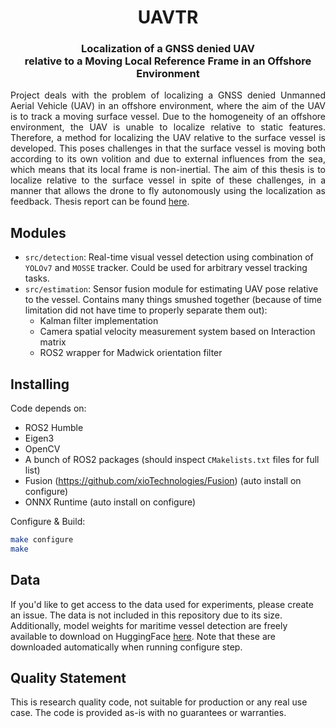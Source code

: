 <div align="center">
    <h1>UAVTR</h1>
    <h3>Localization of a GNSS denied UAV <br> relative to a Moving Local Reference Frame in an Offshore Environment</h3>
</div>

<p align="justify">
Project deals with the problem of localizing a GNSS denied Unmanned Aerial Vehicle (UAV) in an offshore environment, where the aim of the UAV is to track a moving surface vessel. Due to the homogeneity of an offshore environment, the UAV is unable to localize relative to static features. Therefore, a method for localizing the UAV relative to the surface vessel is developed. This poses challenges in that the surface vessel is moving both according to its own volition and due to external influences from the sea, which means that its local frame is non-inertial. The aim of this thesis is to localize relative to the surface vessel in spite of these challenges, in a manner that allows the drone to fly autonomously using the localization as feedback. Thesis report can be found <a href="65e670d90e0fbf4e69b68531.pdf">here</a>.
</p>

## Modules

- `src/detection`: Real-time visual vessel detection using combination of `YOLOv7` and `MOSSE` tracker. Could be used for arbitrary vessel tracking tasks.
- `src/estimation`: Sensor fusion module for estimating UAV pose relative to the vessel. Contains many things smushed together (because of time limitation did not have time to properly separate them out):
    - Kalman filter implementation
    - Camera spatial velocity measurement system based on Interaction matrix
    - ROS2 wrapper for Madwick orientation filter 

## Installing

Code depends on:
- ROS2 Humble
- Eigen3
- OpenCV
- A bunch of ROS2 packages (should inspect `CMakelists.txt` files for full list)
- Fusion (https://github.com/xioTechnologies/Fusion) (auto install on configure)
- ONNX Runtime (auto install on configure)

Configure & Build:
```bash
make configure
make
```

## Data

If you'd like to get access to the data used for experiments, please create an issue. The data is not included in this repository due to its size. Additionally, model weights for maritime vessel detection are freely available to download on HuggingFace [here](https://huggingface.co/ernielov/yolov7-marine). Note that these are downloaded automatically when running configure step.

## Quality Statement

This is research quality code, not suitable for production or any real use case. The code is provided as-is with no guarantees or warranties.
